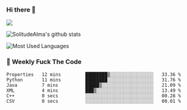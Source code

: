 ### Hi there 👋

<p>
  <a href="https://count.getloli.com/"><img src="https://count.getloli.com/get/@:solitudealma"></a>
</p>

![SolitudeAlma's github stats](https://github-readme-stats.vercel.app/api?username=solitudealma&show_icons=true&theme=radical)

![Most Used Languages](https://github-readme-stats.vercel.app/api/top-langs/?username=solitudealma&layout=compact&hide_border=true&theme=dark)
<!-- ![visitors](https://visitor-badge.glitch.me/badge?page_id=solitudealma.solitudealma.id) -->


### :dart: Weekly Fuck The Code

<!--START_SECTION:waka-->

```text
Properties   12 mins         ████████▒░░░░░░░░░░░░░░░░   33.36 %
Python       11 mins         ████████░░░░░░░░░░░░░░░░░   31.76 %
Java         7 mins          █████▒░░░░░░░░░░░░░░░░░░░   21.09 %
XML          4 mins          ███▒░░░░░░░░░░░░░░░░░░░░░   13.49 %
C++          0 secs          ░░░░░░░░░░░░░░░░░░░░░░░░░   00.28 %
CSV          0 secs          ░░░░░░░░░░░░░░░░░░░░░░░░░   00.01 %
```

<!--END_SECTION:waka-->
